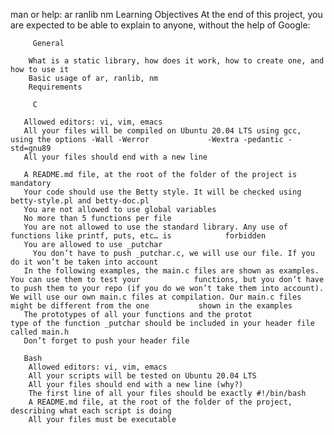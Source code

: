 man or help:
ar
ranlib
nm
         Learning Objectives
     At the end of this project, you are expected to be able to explain to anyone, without the help of           Google:

         General

        What is a static library, how does it work, how to create one, and how to use it
        Basic usage of ar, ranlib, nm
        Requirements
     
         C

       Allowed editors: vi, vim, emacs
       All your files will be compiled on Ubuntu 20.04 LTS using gcc, using the options -Wall -Werror             -Wextra -pedantic -std=gnu89
       All your files should end with a new line

       A README.md file, at the root of the folder of the project is mandatory
       Your code should use the Betty style. It will be checked using betty-style.pl and betty-doc.pl
       You are not allowed to use global variables
       No more than 5 functions per file
       You are not allowed to use the standard library. Any use of functions like printf, puts, etc… is            forbidden
       You are allowed to use _putchar
         You don’t have to push _putchar.c, we will use our file. If you do it won’t be taken into account
       In the following examples, the main.c files are shown as examples. You can use them to test your            functions, but you don’t have to push them to your repo (if you do we won’t take them into account).        We will use our own main.c files at compilation. Our main.c files might be different from the one           shown in the examples
       The prototypes of all your functions and the protot                                                         type of the function _putchar should be included in your header file called main.h
       Don’t forget to push your header file
 
       Bash
        Allowed editors: vi, vim, emacs
        All your scripts will be tested on Ubuntu 20.04 LTS
        All your files should end with a new line (why?)
        The first line of all your files should be exactly #!/bin/bash
        A README.md file, at the root of the folder of the project, describing what each script is doing
        All your files must be executable
